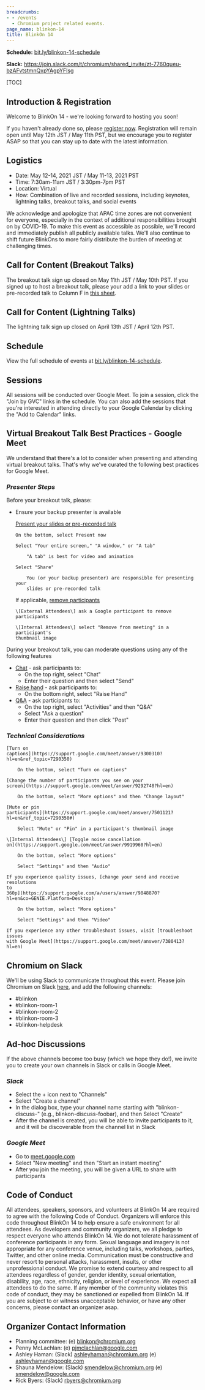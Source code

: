 ```yaml
---
breadcrumbs:
- - /events
  - Chromium project related events.
page_name: blinkon-14
title: BlinkOn 14
---
```


**Schedule:** [bit.ly/blinkon-14-schedule](http://bit.ly/blinkon-14-schedule)

**Slack:**
<https://join.slack.com/t/chromium/shared_invite/zt-7760queu-bzAFvtstmnQxpYAgpYFIsg>

[TOC]

## **Introduction & Registration**

Welcome to BlinkOn 14 - we're looking forward to hosting you soon!

If you haven't already done so, please [register
now](https://docs.google.com/forms/d/e/1FAIpQLSc1r9roNnTNDygOYptafgEIc1QkNyV65I0ZW5ySImfwpyVg_w/viewform?usp=sf_link).
Registration will remain open until May 12th JST / May 11th PST, but we
encourage you to register ASAP so that you can stay up to date with the latest
information.

## **Logistics**

*   Date: May 12-14, 2021 JST / May 11-13, 2021 PST
*   Time: 7:30am-11am JST / 3:30pm-7pm PST
*   Location: Virtual
*   How: Combination of live and recorded sessions, including keynotes,
            lightning talks, breakout talks, and social events

We acknowledge and apologize that APAC time zones are not convenient for
everyone, especially in the context of additional responsibilities brought on by
COVID-19. To make this event as accessible as possible, we'll record and
immediately publish all publicly available talks. We'll also continue to shift
future BlinkOns to more fairly distribute the burden of meeting at challenging
times.

## **Call for Content (Breakout Talks)**

The breakout talk sign up closed on May 11th JST / May 10th PST. If you signed
up to host a breakout talk, please your add a link to your slides or
pre-recorded talk to Column F in [this
sheet](https://docs.google.com/spreadsheets/d/1XkgjTXOPVQd8GzJJafG2QSCUm9c-FZvIztgpygAsFvs/edit?usp=sharing).

## **Call for Content (Lightning Talks)**

The lightning talk sign up closed on April 13th JST / April 12th PST.

## **Schedule**

View the full schedule of events at
[bit.ly/blinkon-14-schedule](http://bit.ly/blinkon-14-schedule).

## Sessions

All sessions will be conducted over Google Meet. To join a session, click the
"Join by GVC" links in the schedule. You can also add the sessions that you're
interested in attending directly to your Google Calendar by clicking the "Add to
Calendar" links.

## **Virtual Breakout Talk Best Practices - Google Meet**

We understand that there's a lot to consider when presenting and attending
virtual breakout talks. That's why we've curated the following best practices
for Google Meet.

### *Presenter Steps*

Before your breakout talk, please:

*   Ensure your backup presenter is available

    [Present your slides or pre-recorded
    talk](https://support.google.com/a/users/answer/9848723?hl=en&ref_topic=9545472)

        On the bottom, select Present now

        Select "Your entire screen," "A window," or "A tab"

            "A tab" is best for video and animation

        Select "Share"

            You (or your backup presenter) are responsible for presenting your
            slides or pre-recorded talk

    If applicable, [remove
    participants](https://support.google.com/meet/answer/7501121?hl=en&ref_topic=7290350#)

        \[External Attendees\] ask a Google participant to remove participants

        \[Internal Attendees\] select "Remove from meeting" in a participant's
        thumbnail image

During your breakout talk, you can moderate questions using any of the following
features

*   [Chat](https://support.google.com/meet/answer/9308979?hl=en&co=GENIE.Platform=Desktop)
            - ask participants to:
    *   On the top right, select "Chat"
    *   Enter their question and then select "Send"
*   [Raise
            hand](https://support.google.com/meet/answer/10159750?hl=en&ref_topic=7290350)
            - ask participants to:
    *   On the bottom right, select "Raise Hand"
*   [Q&A](https://support.google.com/meet/answer/10146000?hl=en&ref_topic=7290350)
            - ask participants to:
    *   On the top right, select "Activities" and then "Q&A"
    *   Select "Ask a question"
    *   Enter their question and then click "Post"

### *Technical Considerations*

    [Turn on
    captions](https://support.google.com/meet/answer/9300310?hl=en&ref_topic=7290350)

        On the bottom, select "Turn on captions"

    [Change the number of participants you see on your
    screen](https://support.google.com/meet/answer/9292748?hl=en)

        On the bottom, select "More options" and then "Change layout"

    [Mute or pin
    participants](https://support.google.com/meet/answer/7501121?hl=en&ref_topic=7290350#)

        Select "Mute" or "Pin" in a participant's thumbnail image

    \[Internal Attendees\] [Toggle noise cancellation
    on](https://support.google.com/meet/answer/9919960?hl=en)

        On the bottom, select "More options"

        Select "Settings" and then "Audio"

    If you experience quality issues, [change your send and receive resolutions
    to
    360p](https://support.google.com/a/users/answer/9848870?hl=en&co=GENIE.Platform=Desktop)

        On the bottom, select "More options"

        Select "Settings" and then "Video"

    If you experience any other troubleshoot issues, visit [troubleshoot issues
    with Google Meet](https://support.google.com/meet/answer/7380413?hl=en)

## Chromium on Slack

We'll be using Slack to communicate throughout this event. Please join Chromium
on Slack
[here](https://join.slack.com/t/chromium/shared_invite/zt-7760queu-bzAFvtstmnQxpYAgpYFIsg),
and add the following channels:

*   #blinkon
*   #blinkon-room-1
*   #blinkon-room-2
*   #blinkon-room-3
*   #blinkon-helpdesk

## Ad-hoc Discussions

If the above channels become too busy (which we hope they do!), we invite you to
create your own channels in Slack or calls in Google Meet.

### *Slack*

*   Select the + icon next to "Channels"
*   Select "Create a channel"
*   In the dialog box, type your channel name starting with
            "blinkon-discuss-" (e.g., blinkon-discuss-foobar), and then Select
            "Create"
*   After the channel is created, you will be able to invite
            participants to it, and it will be discoverable from the channel
            list in Slack

### *Google Meet*

*   Go to
            [meet.google.com](https://www.google.com/url?q=http://meet.google.com&sa=D&source=editors&ust=1620403221523000&usg=AOvVaw05AjwDCdLqExMuippU1zNV)
*   Select "New meeting" and then "Start an instant meeting"
*   After you join the meeting, you will be given a URL to share with
            participants

## **Code of Conduct**

All attendees, speakers, sponsors, and volunteers at BlinkOn 14 are required to
agree with the following Code of Conduct. Organizers will enforce this code
throughout BlinkOn 14 to help ensure a safe environment for all attendees. As
developers and community organizers, we all pledge to respect everyone who
attends BlinkOn 14. We do not tolerate harassment of conference participants in
any form. Sexual language and imagery is not appropriate for any conference
venue, including talks, workshops, parties, Twitter, and other online media.
Communication must be constructive and never resort to personal attacks,
harassment, insults, or other unprofessional conduct. We promise to extend
courtesy and respect to all attendees regardless of gender, gender identity,
sexual orientation, disability, age, race, ethnicity, religion, or level of
experience. We expect all attendees to do the same. If any member of the
community violates this code of conduct, they may be sanctioned or expelled from
BlinkOn 14. If you are subject to or witness unacceptable behavior, or have any
other concerns, please contact an organizer asap.

## **Organizer Contact Information**

*   Planning committee: (e) blinkon@chromium.org
*   Penny McLachlan: (e) pjmclachlan@google.com
*   Ashley Haman: (Slack) ashleyhaman@chromium.org (e)
            ashleyhaman@google.com
*   Shauna Mendelow: (Slack) smendelow@chromium.org (e)
            smendelow@google.com
*   Rick Byers: (Slack) rbyers@chromium.org